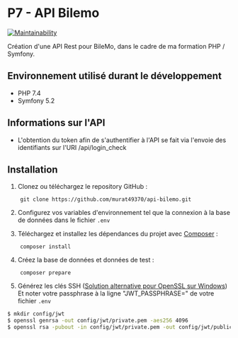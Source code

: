 # P7 - API Bilemo

[![Maintainability](https://api.codeclimate.com/v1/badges/ffbadec3f8b12c957b82/maintainability)](https://codeclimate.com/github/murat49370/api-bilemo/maintainability)

Création d'une API Rest pour BileMo, dans le cadre de ma formation PHP / Symfony.

## Environnement utilisé durant le développement
* PHP 7.4
* Symfony 5.2

## Informations sur l'API
* L'obtention du token afin de s'authentifier à l'API se fait via l'envoie des identifiants sur l'URI /api/login_check

## Installation
1. Clonez ou téléchargez le repository GitHub :
```
    git clone https://github.com/murat49370/api-bilemo.git
```
2. Configurez vos variables d'environnement tel que la connexion à la base de données dans le fichier `.env`

3. Téléchargez et installez les dépendances du projet avec [Composer](https://getcomposer.org/download/) :
```
    composer install
```
4. Créez la base de données et données de test :
```
    composer prepare
```
5. Générez les clés SSH ([Solution alternative pour OpenSSL sur Windows](https://slproweb.com/products/Win32OpenSSL.html))
   Et noter votre passphrase à la ligne "JWT_PASSPHRASE=" de votre fichier `.env`
```bash
$ mkdir config/jwt
$ openssl genrsa -out config/jwt/private.pem -aes256 4096
$ openssl rsa -pubout -in config/jwt/private.pem -out config/jwt/public.pem
```
